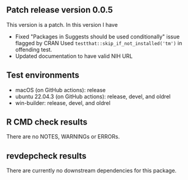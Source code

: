 ## Patch release version 0.0.5
This version is a patch. In this version I have

* Fixed "Packages in Suggests should be used conditionally" issue flagged by CRAN
    Used `testthat::skip_if_not_installed('tm')` in offending test.
* Updated documentation to have valid NIH URL

## Test environments
* macOS (on GitHub actions): release
* ubuntu 22.04.3 (on GitHub actions): release, devel, and oldrel
* win-builder: release, devel, and oldrel

## R CMD check results
There are no NOTES, WARNINGs or ERRORs.

## revdepcheck results
There are currently no downstream dependencies for this package.